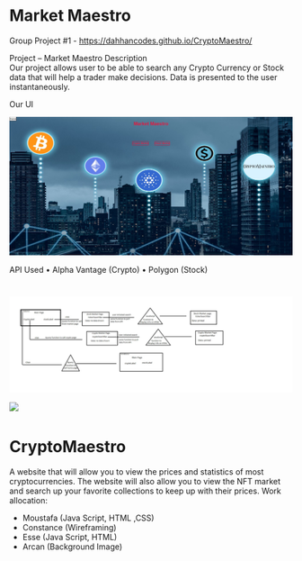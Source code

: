 # Market Maestro

Group Project #1 - https://dahhancodes.github.io/CryptoMaestro/

Project – Market Maestro
Description                                                                                                  
Our project allows user to be able to search any Crypto Currency or Stock data that will help a trader make decisions.  Data is presented to the user instantaneously.

Our UI

![](assets/website.JPG)

API Used
•	Alpha Vantage (Crypto)
•	Polygon (Stock)

![](assets/workFlow.jpg)
![](assets/workallocated.JPG)
=======

# CryptoMaestro
A website that will allow you to view the prices and statistics of most cryptocurrencies. The website will also allow you to view the NFT market and search up your favorite collections to keep up with their prices.
Work allocation:
- Moustafa (Java Script, HTML ,CSS)
- Constance (Wireframing)
- Esse (Java Script, HTML)
- Arcan (Background Image)


